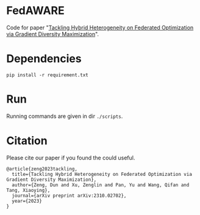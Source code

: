# FedAWARE

 Code for paper "[Tackling Hybrid Heterogeneity on Federated Optimization via Gradient Diversity Maximization](https://arxiv.org/abs/2310.02702)".


 # Dependencies

 `pip install -r requirement.txt`

# Run

Running commands are given in dir `./scripts`. 

# Citation

Please cite our paper if you found the could useful.

```
@article{zeng2023tackling,
  title={Tackling Hybrid Heterogeneity on Federated Optimization via Gradient Diversity Maximization},
  author={Zeng, Dun and Xu, Zenglin and Pan, Yu and Wang, Qifan and Tang, Xiaoying},
  journal={arXiv preprint arXiv:2310.02702},
  year={2023}
}
```